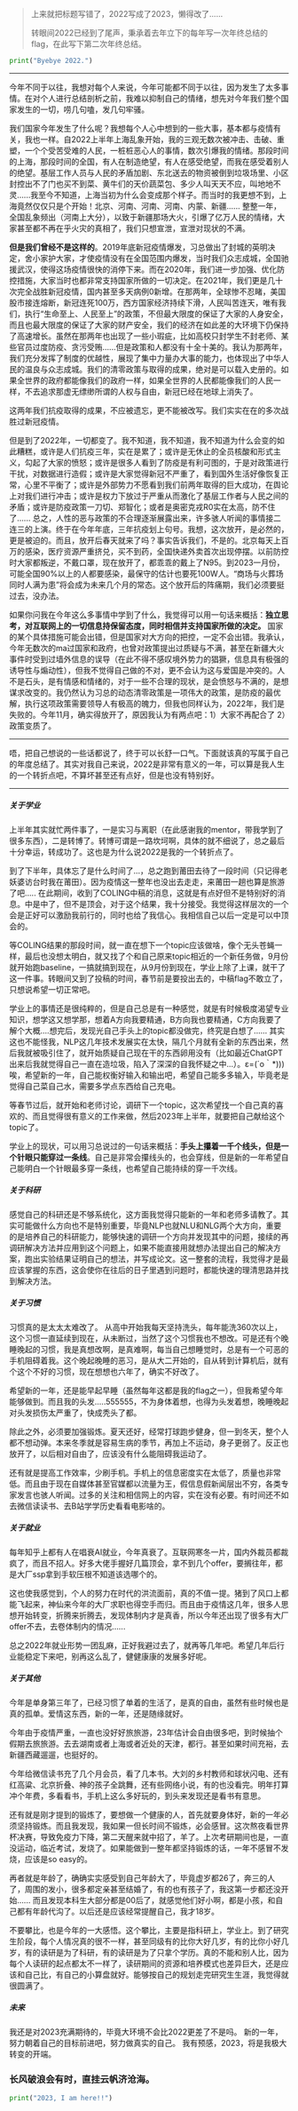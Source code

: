 > 上来就把标题写错了，2022写成了2023，懒得改了......
>
> 转眼间2022已经到了尾声，秉承着去年立下的每年写一次年终总结的flag，在此写下第二次年终总结。

```python
print("Byebye 2022.")
```

---

今年不同于以往，我想对每个人来说，今年可能都不同于以往，因为发生了太多事情。在对个人进行总结剖析之前，我难以抑制自己的情绪，想先对今年我们整个国家发生的一切，唠几句嗑，发几句牢骚。


我们国家今年发生了什么呢？我想每个人心中想到的一些大事，基本都与疫情有关，我也一样。自2022上半年上海乱象开始，我的三观无数次被冲击、击破、重塑，一个个受苦受难的人民，一桩桩恶心人的事情，数次引爆我的情绪。那段时间的上海，那段时间的全国，有人在制造绝望，有人在感受绝望，而我在感受着别人的绝望。基层工作人员与人民的矛盾加剧、东北送去的物资被倒到垃圾场里、小区封控出不了门也买不到菜、黄牛们的天价蔬菜包、多少人叫天天不应，叫地地不灵......我至今不知道，上海当初为什么会变成那个样子。而当时的我更想不到，上海竟然仅仅只是个开始！北京、河南、河南、河南、内蒙、新疆...... 整整一年，全国乱象频出（河南上大分），以致于新疆那场大火，引爆了亿万人民的情绪，大家甚至都不再在乎火灾的真相了，我们只想宣泄，宣泄对现状的不满。

**但是我们曾经不是这样的**。2019年底新冠疫情爆发，习总做出了封城的英明决定，舍小家护大家，才使疫情没有在全国范围内爆发，当时我们众志成城，全国驰援武汉，使得这场疫情很快的消停下来。而在2020年，我们进一步加强、优化防控措施，大家当时也都非常支持国家所做的一切决定。在2021年，我们更是几十次完全战胜新冠疫情，国内甚至多天病例0新增。在那两年，全球惨不忍睹，美国股市接连熔断，新冠连死100万，西方国家经济持续下滑，人民叫苦连天，唯有我们，执行“生命至上、人民至上”的政策，不但最大限度的保证了大家的人身安全，而且也最大限度的保证了大家的财产安全，我们的经济在如此差的大环境下仍保持了高速增长。虽然在那两年也出现了一些小瑕疵，比如高校只封学生不封老师、某些官员过度防疫、贪污受贿......但是政策和人都没有十全十美的。我认为那两年，我们充分发挥了制度的优越性，展现了集中力量办大事的能力，也体现出了中华人民的温良与众志成城。我们的清零政策与取得的成果，绝对是可以载入史册的。如果全世界的政府都能像我们的政府一样，如果全世界的人民都能像我们的人民一样，不去追求那虚无缥缈所谓的人权与自由，新冠已经在地球上消失了。

这两年我们抗疫取得的成果，不应被遗忘，更不能被改写。我们实实在在的多次战胜过新冠疫情。


但是到了2022年，一切都变了。我不知道，我不知道，我不知道为什么会变的如此糟糕，或许是人们抗疫三年，实在是累了；或许是无休止的全员核酸和形式主义，勾起了大家的愤怒；或许是很多人看到了防疫是有利可图的，于是对政策进行干扰，对数据进行造假；或许是大家觉得新冠不严重了，看到国外生活好像恢复正常，心里不平衡了；或许是外部势力不愿看到我们前两年取得的巨大成功，在舆论上对我们进行冲击；或许是权力下放过于严重从而激化了基层工作者与人民之间的矛盾；或许是防疫政策一刀切、郑智化；或者是奥密克戎R0实在太高，防不住了......  总之，人性的恶与政策的不合理逐渐展露出来，许多骇人听闻的事情接二连三的上演。终于在今年年底，三年抗疫划上句号。我想，这次放开，是必然的，更是被迫的。而且，放开后春天就来了吗？事实告诉我们，不是的。北京每天上百万的感染，医疗资源严重挤兑，买不到药，全国快递外卖首次出现停摆。以前防控时大家都叛逆，不戴口罩，现在放开了，都乖乖的戴上了N95。到2023一月份，可能全国90%以上的人都要感染，最保守的估计也要死100W人。“商场与火葬场同时人满为患”将会成为未来几个月的常态。这个放开后的阵痛期，我们必须要挺过去，没办法。


如果你问我在今年这么多事情中学到了什么，我觉得可以用一句话来概括：**独立思考，对互联网上的一切信息持保留态度，同时相信并支持国家所做的决定。** 国家的某个具体措施可能会出错，但是国家对大方向的把控，一定不会出错。我承认，今年无数次的ma过国家和政府，也曾对政策提出过质疑与不满，甚至在新疆大火事件时受到过墙外信息的误导（在此不得不感叹境外势力的猖獗，信息具有极强的诱导性与煽动性），但我不觉得自己做的不对，更不会认为这与爱国是冲突的。人不是石头，是有情感和情绪的，对于一些不合理的现状，是会愤怒与不满的，是想谋求改变的。我仍然认为习总的动态清零政策是一项伟大的政策，是防疫的最优解，执行这项政策需要领导人有极高的魄力，但我也同样认为，2022年，我们是失败的。今年11月，确实得放开了，原因我认为有两点吧：1）大家不再配合了 2）政策变质了。

---

唔，把自己想说的一些话都说了，终于可以长舒一口气。下面就该真的写属于自己的年度总结了。其实对我自己来说，2022是非常有意义的一年，可以算是我人生的一个转折点吧，不算坏甚至还有点好，但是也没有特别好。

---

##### 关于学业

上半年其实就忙两件事了，一是实习与离职（在此感谢我的mentor，带我学到了很多东西），二是转博了。转博可谓是一路坎坷啊，具体的就不细说了，总之最后十分幸运，转成功了。这也是为什么说2022是我的一个转折点了。

到了下半年，具体忘了是什么时间了...，总之跑到莆田去待了一段时间（只记得老妖婆访台时我在莆田）。因为疫情这一整年也没出去走走，来莆田一趟也算是旅游了吧..... 在此期间，收到了COLING中稿的消息，这就是有点好但不是特别好的消息。中是中了，但不是顶会，对于这个结果，我十分接受。我觉得这样层次的一个会是正好可以激励我前行的，同时也给了我信心。我相信自己以后一定是可以中顶会的。

等COLING结果的那段时间，就一直在想下一个topic应该做啥，像个无头苍蝇一样，最后也没想太明白，就又找了个和自己原来topic相近的一个新任务做，9月份就开始跑baseline，一搞就搞到现在，从9月份到现在，学业上除了上课，就干了这一件事。转眼间又到了投稿的时间，春节前是要投出去的，中稿flag不敢立了，只想说希望一切正常吧。

学业上的事情还是很纯粹的，但是自己总是有一种感觉，就是有时候极度渴望专业知识，想学这又想学那，想着A方向我要精通，B方向我也要精通，C方向我要了解个大概....想完后，发现光自己手头上的topic都没做完，终究是白想了......  其实这也不能怪我，NLP这几年技术发展实在太快，隔几个月就有全新的东西出来，然后我就被吸引住了，就开始质疑自己现在干的东西卵用没有（比如最近ChatGPT出来后我就觉得自己一直在造垃圾，陷入了深深的自我怀疑之中...）。ε=(´ο｀*)))唉，希望新的一年，自己能权衡好输入和输出吧，希望自己能多多输入，毕竟老是觉得自己菜自己水，需要多学点东西给自己充电。

等春节过后，就开始和老师讨论，调研下一个topic，这次希望找一个自己真的喜欢的、而且觉得很有意义的工作来做，然后2023年上半年，就要把自己献给这个topic了。

学业上的现状，可以用习总说过的一句话来概括：**手头上攥着一千个线头，但是一个针眼只能穿过一条线**。自己是非常会攥线头的，也会穿线，但是新的一年希望自己能明白一个针眼最多穿一条线，也希望自己能持续的穿一千次线。

##### 关于科研


感觉自己的科研还是不够系统化，这方面我觉得只能新的一年和老师多请教了。其实可能做什么方向也不是特别重要，毕竟NLP也就NLU和NLG两个大方向，重要的是培养自己的科研能力，能够快速的调研一个方向并发现其中的问题，接续的再调研解决方法并应用到这个问题上，如果不能直接用就想办法提出自己的解决方案，跑出实验结果证明自己的想法，并写成论文。这一整套的流程，我觉得才是最应该掌握的东西，这会使你在往后的日子里遇到问题时，都能快速的理清思路并找到解决方法。

##### 关于习惯

习惯真的是太太太难改了。
从高中开始我每天坚持洗头，每年能洗360次以上，这个习惯一直延续到现在，从未断过，当然了这个习惯我也不想改。可是还有个晚睡晚起的习惯，我是真想改啊，是真难啊，每当自己想睡觉时，总是有一个可恶的手机阻碍着我。这个晚起晚睡的恶习，是从大二开始的，自从转到计算机后，就有个这个不好的习惯，现在想想也六年了，确实不好改了。

希望新的一年，还是能早起早睡（虽然每年这都是我的flag之一），但我希望今年能够做到。而且我的头发.....555555，不为身体着想，也得为头发着想，晚睡晚起对头发损伤太严重了，快成秃头了都。

除此之外，必须要加强锻炼。夏天还好，经常打球跑步健身，但一到冬天，整个人都不想动弹。本来冬季就是容易生病的季节，再加上不运动，身子更弱了。反正也放开了，以后相对自由了，应该没有什么能阻碍我运动了。

还有就是提高工作效率，少刷手机。手机上的信息密度实在太低了，质量也非常低。而且由于现在自媒体甚至官媒都以流量为王，假信息假新闻层出不穷，各类专家发言也骇人听闻。过多的关注和相信网上的内容，实在没有必要。有时间还不如去微信读读书、去B站学学历史看看电影啥的。


##### 关于就业

每年知乎上都有人在唱衰AI就业，今年真衰了。互联网寒冬一片，国内外裁员都裁疯了，而且不招人。好多大佬手握好几篇顶会，拿不到几个offer，要搁往年，都是大厂ssp拿到手软压根不知道该选哪个的。

这也使我感觉到，个人的努力在时代的洪流面前，真的不值一提。猪到了风口上都能飞起来，神仙来今年的大厂求职也得空手而归。而且由于疫情这几年，很多人思想开始转变，折腾来折腾去，发现体制内才是真香，所以今年还出现了很多有大厂offer不去，去卷体制内的情况......

总之2022年就业形势一团乱麻，正好我避过去了，就再等几年吧。希望几年后行业能稳定下来吧，别再这么乱了，健健康康的发展多好呢。

##### 关于其他

今年是单身第三年了，已经习惯了单着的生活了，是真的自由，虽然有些时候也是真的孤单。爱情这东西，新的一年，还是随缘就好。

今年由于疫情严重，一直也没好好旅旅游，23年估计会自由很多吧，到时候抽个假期去旅旅游。去去湖南或者上海或者近处的天津，都行。甚至如果时间充裕，去新疆西藏遛遛，也挺好的。

今年给微信读书充了几个月会员，看了几本书。大刘的乡村教师和球状闪电、还有红高粱、北京折叠、神的孩子全跳舞，还有些网络小说，有的也没看完。明年打算冲个年费，多看看书，手机上这么多好玩的，到头来发现还是看书有意思。

还有就是刚才提到的锻炼了，要想做一个健康的人，首先就要身体好，新的一年必须坚持锻炼。而且我发现，我如果一但长时间不锻炼，必会感冒。这次熬夜看世界杯决赛，导致免疫力下降，第二天醒来就中招了，羊了。上次考研期间也是，一直没运动，临近考试，发烧了。如果能做到一整年都坚持锻炼的话，一年不感冒不发烧，应该是so easy的。

再者就是年龄了，确确实实感受到自己年龄大了，毕竟虚岁都26了，奔三的人了，周围的发小，很多都定亲甚至结婚了，有的也有孩子了，我这第一步都还没开始......  而且发现本科生大部分都是00后了，就感觉他们好小啊，都是小孩，和自己都有年龄代沟了。以后还是应该经常提醒自己，我才18岁。

不要攀比，也是今年的一大感悟。这个攀比，主要是指科研上，学业上。到了研究生阶段，每个人情况真的很不一样，甚至同级有的比你大好几岁，有的比你小好几岁，有的读研是为了科研，有的读研是为了只拿个学历。真的不能和别人比，因为每个人读研的起点都太不一样了，读研期间的资源和培养模式也差异巨大，还是应该和自己比，有自己的小算盘就好。能够按自己的规划走完研究生生涯，我觉得就很圆满了。


##### 未来

我还是对2023充满期待的，毕竟大环境不会比2022更差了不是吗。
新的一年，努力朝着自己的目标前进吧，努力做真实的自己。
我有预感，2023，将是我极大转变的开端。

### 长风破浪会有时，直挂云帆济沧海。

```python
print("2023, I am here!!")
```